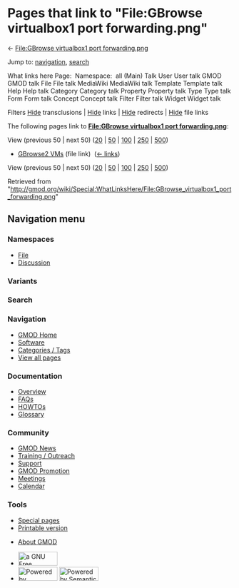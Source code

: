 <div id="mw-page-base" class="noprint">

</div>

<div id="mw-head-base" class="noprint">

</div>

<div id="content" class="mw-body" role="main">

<span id="top"></span>

<div id="mw-js-message" style="display:none;">

</div>



# <span dir="auto">Pages that link to "File:GBrowse virtualbox1 port forwarding.png"</span>

<div id="bodyContent">

<div id="contentSub">

← [File:GBrowse virtualbox1 port
forwarding.png](/wiki/File:GBrowse_virtualbox1_port_forwarding.png "File:GBrowse virtualbox1 port forwarding.png")

</div>

<div id="jump-to-nav" class="mw-jump">

Jump to: [navigation](#mw-navigation), [search](#p-search)

</div>

<div id="mw-content-text">

What links here Page:  Namespace:  all (Main) Talk User User talk GMOD
GMOD talk File File talk MediaWiki MediaWiki talk Template Template talk
Help Help talk Category Category talk Property Property talk Type Type
talk Form Form talk Concept Concept talk Filter Filter talk Widget
Widget talk

Filters
[Hide](/mediawiki/index.php?title=Special:WhatLinksHere/File:GBrowse_virtualbox1_port_forwarding.png&hidetrans=1 "Special:WhatLinksHere/File:GBrowse virtualbox1 port forwarding.png")
transclusions \|
[Hide](/mediawiki/index.php?title=Special:WhatLinksHere/File:GBrowse_virtualbox1_port_forwarding.png&hidelinks=1 "Special:WhatLinksHere/File:GBrowse virtualbox1 port forwarding.png")
links \|
[Hide](/mediawiki/index.php?title=Special:WhatLinksHere/File:GBrowse_virtualbox1_port_forwarding.png&hideredirs=1 "Special:WhatLinksHere/File:GBrowse virtualbox1 port forwarding.png")
redirects \|
[Hide](/mediawiki/index.php?title=Special:WhatLinksHere/File:GBrowse_virtualbox1_port_forwarding.png&hideimages=1 "Special:WhatLinksHere/File:GBrowse virtualbox1 port forwarding.png")
file links

The following pages link to **[File:GBrowse virtualbox1 port
forwarding.png](/wiki/File:GBrowse_virtualbox1_port_forwarding.png "File:GBrowse virtualbox1 port forwarding.png")**:

View (previous 50 \| next 50)
([20](/mediawiki/index.php?title=Special:WhatLinksHere/File:GBrowse_virtualbox1_port_forwarding.png&limit=20 "Special:WhatLinksHere/File:GBrowse virtualbox1 port forwarding.png")
\|
[50](/mediawiki/index.php?title=Special:WhatLinksHere/File:GBrowse_virtualbox1_port_forwarding.png&limit=50 "Special:WhatLinksHere/File:GBrowse virtualbox1 port forwarding.png")
\|
[100](/mediawiki/index.php?title=Special:WhatLinksHere/File:GBrowse_virtualbox1_port_forwarding.png&limit=100 "Special:WhatLinksHere/File:GBrowse virtualbox1 port forwarding.png")
\|
[250](/mediawiki/index.php?title=Special:WhatLinksHere/File:GBrowse_virtualbox1_port_forwarding.png&limit=250 "Special:WhatLinksHere/File:GBrowse virtualbox1 port forwarding.png")
\|
[500](/mediawiki/index.php?title=Special:WhatLinksHere/File:GBrowse_virtualbox1_port_forwarding.png&limit=500 "Special:WhatLinksHere/File:GBrowse virtualbox1 port forwarding.png"))

- [GBrowse2 VMs](/wiki/GBrowse2_VMs "GBrowse2 VMs") (file link) ‎
  <span class="mw-whatlinkshere-tools">([←
  links](/mediawiki/index.php?title=Special:WhatLinksHere&target=GBrowse2+VMs "Special:WhatLinksHere"))</span>

View (previous 50 \| next 50)
([20](/mediawiki/index.php?title=Special:WhatLinksHere/File:GBrowse_virtualbox1_port_forwarding.png&limit=20 "Special:WhatLinksHere/File:GBrowse virtualbox1 port forwarding.png")
\|
[50](/mediawiki/index.php?title=Special:WhatLinksHere/File:GBrowse_virtualbox1_port_forwarding.png&limit=50 "Special:WhatLinksHere/File:GBrowse virtualbox1 port forwarding.png")
\|
[100](/mediawiki/index.php?title=Special:WhatLinksHere/File:GBrowse_virtualbox1_port_forwarding.png&limit=100 "Special:WhatLinksHere/File:GBrowse virtualbox1 port forwarding.png")
\|
[250](/mediawiki/index.php?title=Special:WhatLinksHere/File:GBrowse_virtualbox1_port_forwarding.png&limit=250 "Special:WhatLinksHere/File:GBrowse virtualbox1 port forwarding.png")
\|
[500](/mediawiki/index.php?title=Special:WhatLinksHere/File:GBrowse_virtualbox1_port_forwarding.png&limit=500 "Special:WhatLinksHere/File:GBrowse virtualbox1 port forwarding.png"))

</div>

<div class="printfooter">

Retrieved from
"<http://gmod.org/wiki/Special:WhatLinksHere/File:GBrowse_virtualbox1_port_forwarding.png>"

</div>

<div id="catlinks" class="catlinks catlinks-allhidden">

</div>

<div class="visualClear">

</div>

</div>

</div>

<div id="mw-navigation">

## Navigation menu

<div id="mw-head">



<div id="left-navigation">

<div id="p-namespaces" class="vectorTabs" role="navigation"
aria-labelledby="p-namespaces-label">

### Namespaces

- <span id="ca-nstab-image"><a href="/wiki/File:GBrowse_virtualbox1_port_forwarding.png"
  accesskey="c" title="View the file page [c]">File</a></span>
- <span id="ca-talk"><a
  href="/mediawiki/index.php?title=File_talk:GBrowse_virtualbox1_port_forwarding.png&amp;action=edit&amp;redlink=1"
  accesskey="t"
  title="Discussion about the content page [t]">Discussion</a></span>

</div>

<div id="p-variants" class="vectorMenu emptyPortlet" role="navigation"
aria-labelledby="p-variants-label">

### 

### Variants[](#)

<div class="menu">

</div>

</div>

</div>

<div id="right-navigation">





</div>

<div id="p-search" role="search">

### Search

<div id="simpleSearch">

</div>

</div>

</div>

</div>

<div id="mw-panel">

<div id="p-logo" role="banner">

<a href="/wiki/Main_Page"
style="background-image: url(http://gmod.org/images/GMOD-cogs.png);"
title="Visit the main page"></a>

</div>

<div id="p-Navigation" class="portal" role="navigation"
aria-labelledby="p-Navigation-label">

### Navigation

<div class="body">

- <span id="n-GMOD-Home">[GMOD Home](/wiki/Main_Page)</span>
- <span id="n-Software">[Software](/wiki/GMOD_Components)</span>
- <span id="n-Categories-.2F-Tags">[Categories /
  Tags](/wiki/Categories)</span>
- <span id="n-View-all-pages">[View all
  pages](/wiki/Special:AllPages)</span>

</div>

</div>

<div id="p-Documentation" class="portal" role="navigation"
aria-labelledby="p-Documentation-label">

### Documentation

<div class="body">

- <span id="n-Overview">[Overview](/wiki/Overview)</span>
- <span id="n-FAQs">[FAQs](/wiki/Category:FAQ)</span>
- <span id="n-HOWTOs">[HOWTOs](/wiki/Category:HOWTO)</span>
- <span id="n-Glossary">[Glossary](/wiki/Glossary)</span>

</div>

</div>

<div id="p-Community" class="portal" role="navigation"
aria-labelledby="p-Community-label">

### Community

<div class="body">

- <span id="n-GMOD-News">[GMOD News](/wiki/GMOD_News)</span>
- <span id="n-Training-.2F-Outreach">[Training /
  Outreach](/wiki/Training_and_Outreach)</span>
- <span id="n-Support">[Support](/wiki/Support)</span>
- <span id="n-GMOD-Promotion">[GMOD
  Promotion](/wiki/GMOD_Promotion)</span>
- <span id="n-Meetings">[Meetings](/wiki/Meetings)</span>
- <span id="n-Calendar">[Calendar](/wiki/Calendar)</span>

</div>

</div>

<div id="p-tb" class="portal" role="navigation"
aria-labelledby="p-tb-label">

### Tools

<div class="body">

- <span id="t-specialpages"><a href="/wiki/Special:SpecialPages" accesskey="q"
  title="A list of all special pages [q]">Special pages</a></span>
- <span id="t-print"><a
  href="/mediawiki/index.php?title=Special:WhatLinksHere/File:GBrowse_virtualbox1_port_forwarding.png&amp;printable=yes"
  rel="alternate" accesskey="p"
  title="Printable version of this page [p]">Printable version</a></span>

</div>

</div>

</div>

</div>

<div id="footer" role="contentinfo">

- <span id="footer-places-about">[About
  GMOD](/wiki/GMOD:About "GMOD:About")</span>

<!-- -->

- <span id="footer-copyrightico">[<img src="http://www.gnu.org/graphics/gfdl-logo-small.png" width="88"
  height="31" alt="a GNU Free Documentation License" />](http://www.gnu.org/licenses/fdl-1.3.html)</span>
- <span id="footer-poweredbyico">[<img src="/mediawiki/skins/common/images/poweredby_mediawiki_88x31.png"
  width="88" height="31" alt="Powered by MediaWiki" />](//www.mediawiki.org/)
  [<img
  src="/mediawiki/extensions/SemanticMediaWiki/includes/../resources/images/smw_button.png"
  width="88" height="31" alt="Powered by Semantic MediaWiki" />](https://www.semantic-mediawiki.org/wiki/Semantic_MediaWiki)</span>

<div style="clear:both">

</div>

</div>
